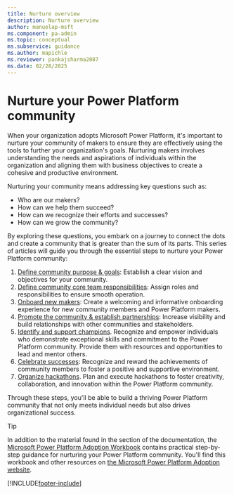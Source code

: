 ```yaml
---
title: Nurture overview
description: Nurture overview
author: manuelap-msft
ms.component: pa-admin
ms.topic: conceptual
ms.subservice: guidance
ms.author: mapichle
ms.reviewer: pankajsharma2087
ms.date: 02/28/2025
---
```


# Nurture your Power Platform community

When your organization adopts Microsoft Power Platform, it's important to nurture your community of makers to ensure they are effectively using the tools to further your organization's goals. Nurturing makers involves understanding the needs and aspirations of individuals within the organization and aligning them with business objectives to create a cohesive and productive environment.

Nurturing your community means addressing key questions such as:

- Who are our makers?
- How can we help them succeed?
- How can we recognize their efforts and successes?
- How can we grow the community?

By exploring these questions, you embark on a journey to connect the dots and create a community that is greater than the sum of its parts. This series of articles will guide you through the essential steps to nurture your Power Platform community:

1. [Define community purpose & goals](community-goals.md): Establish a clear vision and objectives for your community.
1. [Define community core team responsibilities](community-core-team.md): Assign roles and responsibilities to ensure smooth operation.
1. [Onboard new makers](onboard-makers.md): Create a welcoming and informative onboarding experience for new community members and Power Platform makers.
1. [Promote the community & establish partnerships](communmity-promote.md): Increase visibility and build relationships with other communities and stakeholders.
1. [Identify and support champions](champions.md). Recognize and empower individuals who demonstrate exceptional skills and commitment to the Power Platform community. Provide them with resources and opportunities to lead and mentor others.
1. [Celebrate successes](show-and-tell.md): Recognize and reward the achievements of community members to foster a positive and supportive environment.
1. [Organize hackathons](hackathons.md.md). Plan and execute hackathons to foster creativity, collaboration, and innovation within the Power Platform community.

Through these steps, you'll be able to build a thriving Power Platform community that not only meets individual needs but also drives organizational success.

> [!TIP]
> In addition to the material found in the section of the documentation, the [Microsoft Power Platform Adoption Workbook](https://aka.ms/powerplatformadoptionworkbook) contains practical step-by-step guidance for nurturing your Power Platform community. You'll find this workbook and other resources on [the Microsoft Power Platform Adoption website](https://adoption.microsoft.com/powerplatform).

[!INCLUDE[footer-include](../../includes/footer-banner.md)]
